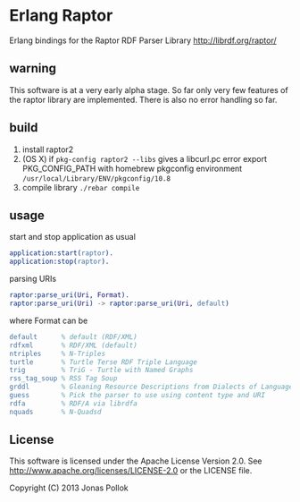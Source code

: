 # Erlang Raptor
Erlang bindings for the Raptor RDF Parser Library
http://librdf.org/raptor/

## warning
This software is at a very early alpha stage. So far only very few features of the raptor library are implemented. There is also no error handling so far.

## build
1. install raptor2
2. (OS X) if `pkg-config raptor2 --libs` gives a libcurl.pc error export PKG_CONFIG_PATH with homebrew pkgconfig environment `/usr/local/Library/ENV/pkgconfig/10.8`
3. compile library ``./rebar compile``

## usage
start and stop application as usual
```erlang
application:start(raptor).
application:stop(raptor).
```

parsing URIs
```erlang
raptor:parse_uri(Uri, Format).
raptor:parse_uri(Uri) -> raptor:parse_uri(Uri, default)
```
where Format can be
```erlang
default      % default (RDF/XML) 
rdfxml       % RDF/XML (default)
ntriples     % N-Triples
turtle       % Turtle Terse RDF Triple Language
trig         % TriG - Turtle with Named Graphs
rss_tag_soup % RSS Tag Soup
grddl        % Gleaning Resource Descriptions from Dialects of Languages
guess        % Pick the parser to use using content type and URI
rdfa         % RDF/A via librdfa
nquads       % N-Quadsd
```

## License
This software is licensed under the Apache License Version 2.0.
See http://www.apache.org/licenses/LICENSE-2.0 or the LICENSE file.

Copyright (C) 2013 Jonas Pollok
